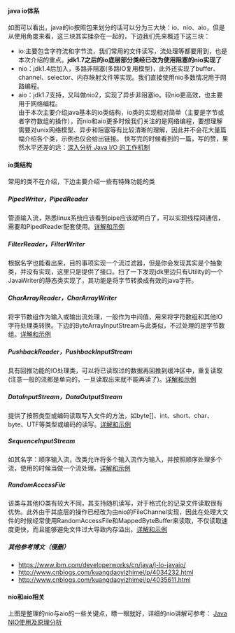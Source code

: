 #### java io体系 ####  
![]()  
如图可以看出，java的io按照包来划分的话可以分为三大块：io、nio、aio，但是从使用角度来看，这三块其实揉杂在一起的，下边我们先来概述下这三块：  
* io:主要包含字符流和字节流，我们常用的文件读写，流处理等都要用到，也是本次介绍的重点。**jdk1.7之后的io底层部分类经已改为使用阻塞的nio实现了**
* nio：jdk1.4后加入，多路非阻塞(多路IO复用模型)，此外还实现了buffer、channel、selector、内存映射文件等实现。我们直接使用nio多数情况用于网路编程。
* aio：jdk1.7支持，又叫做nio2，实现了异步非阻塞io。较nio更高效，也主要用于网络编程。  
由于本次主要介绍java基本的io类结构，io类的实现相对简单（主要是字节或者字符数组的操作），而nio和aio更多时候我们关注的是网络编程，要想理解需要对unix网络模型、异步和阻塞等有比较清晰的理解，因此并不会花大量篇幅介绍各个类，示例也仅会给出链接。
快写完的时候看到的一篇，写的赞，果然水平还差的远：[深入分析 Java I/O 的工作机制](https://www.ibm.com/developerworks/cn/java/j-lo-javaio/)

#### io类结构 ####  
![]()  
常用的类不在介绍，下边主要介绍一些有特殊功能的类  

##### PipedWriter，PipedReader #####  
管道输入流，熟悉linux系统应该看到pipe应该就明白了，可以实现线程间通信，需要和PipedReader配套使用。[详解和示例](http://www.2cto.com/kf/201312/263319.html )  

##### FilterReader，FilterWriter #####  
根据名字也能看出来，目的事项实现一个流过滤器，但是你会发现其实是个抽象类，并没有实现，这里只是提供了接口。扫了一下发现jdk里边只有Utility的一个JavaWriter的静态类实现了，其功能是将字节转换成有效的java字符。  

##### CharArrayReader，CharArrayWriter #####  
将字节数组作为输入或输出流处理，一般作为中间值，用来将字符数组和其他IO字符处理类转换。下边的ByteArrayInputStream与此类似，不过处理的是字节数组。[详解和示例](http://www.2cto.com/kf/201312/263329.html)  

##### PushbackReader，PushbackInputStream #####  
具有回推功能的IO处理类，可以将已读取过的数据再回推到缓冲区中，重复读取(注意一般的流都是单向的，一旦读取出来就不能再读了)。[详解和示例](http://blog.csdn.net/ma451152002/article/details/11900917)  

##### DataInputStream，DataOutputStream #####  
提供了按照类型或编码读取写入文件的方法，如byte[]、int、short、char、byte、UTF等类型或编码的读写。[详解和示例](http://blog.csdn.net/baple/article/details/38494663)  

##### SequenceInputStream #####   
如其名字：顺序输入流，改类允许将多个输入流作为输入，并按照顺序处理多个流，使用的时候当做一个流处理。[详解和示例](http://blog.csdn.net/xuefeng1009/article/details/6955707)  

##### RandomAccessFile #####  
该类与其他IO类有较大不同，其支持随机读写，对于格式化的记录文件读取很有优势。此外由于其底层的操作已经改为由nio的FileChannel实现，因此在处理大文件的时候经常使用RandomAccessFile和MappedByteBuffer来读取，不仅读取速度更快，而且能够避免文件过大导致内存溢出。[详解和示例](http://blog.csdn.net/akon_vm/article/details/7429245)  

##### 其他参考博文（侵删） #####  
* https://www.ibm.com/developerworks/cn/java/j-lo-javaio/  
* http://www.cnblogs.com/kuangdaoyizhimei/p/4034232.html  
* http://www.cnblogs.com/kuangdaoyizhimei/p/4035611.html  

#### nio和aio相关 ####  
![]()  
上图是整理的nio与aio的一些关键点，瞟一眼就好，详细的nio讲解可参考： [Java NIO使用及原理分析](http://blog.csdn.net/wuxianglong/article/details/6604817)  